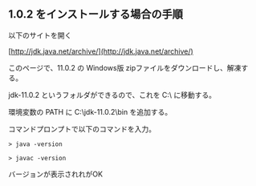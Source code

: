 
## 1.0.2 をインストールする場合の手順

以下のサイトを開く

[http://jdk.java.net/archive/](http://jdk.java.net/archive/)

このページで、11.0.2 の Windows版 zipファイルをダウンロードし、解凍する。


jdk-11.0.2 というフォルダができるので、これを C:\ に移動する。

環境変数の PATH に C:\jdk-11.0.2\bin を追加する。

コマンドプロンプトで以下のコマンドを入力。

```
> java -version
```

```
> javac -version
```

バージョンが表示されれがOK



